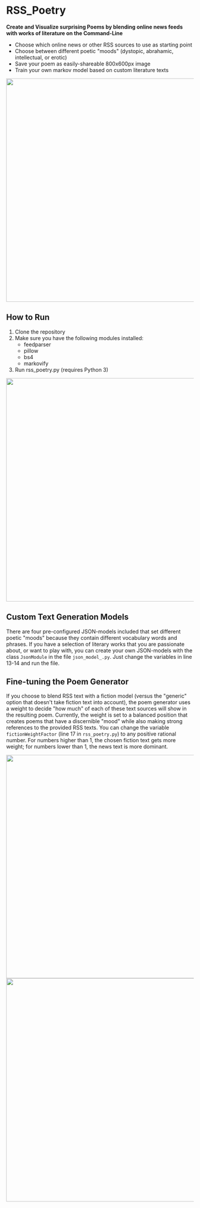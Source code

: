# RSS_Poetry
**Create and Visualize surprising Poems by blending online news feeds with works of literature on the Command-Line**
- Choose which online news or other RSS sources to use as starting point
- Choose between different poetic "moods" (dystopic, abrahamic, intellectual, or erotic)
- Save your poem as easily-shareable 800x600px image
- Train your own markov model based on custom literature texts

<img src="https://github.com/Fabius42/rss_poetry/blob/master/saved-images/nobody-knew.jpg" width=600>

## How to Run
1. Clone the repository
2. Make sure you have the following modules installed:
	- feedparser
	- pillow
	- bs4
	- markovify
3. Run rss_poetry.py (requires Python 3)

<img src="https://github.com/Fabius42/rss_poetry/blob/master/saved-images/command-line.jpg" width=600>

## Custom Text Generation Models
There are four pre-configured JSON-models included that set different poetic "moods" because they contain different vocabulary words and phrases. If you have a selection of literary works that you are passionate about, or want to play with, you can create your own JSON-models with the class `JsonModule` in the file `json_model_.py`. Just change the variables in line 13-14 and run the file.

## Fine-tuning the Poem Generator
If you choose to blend RSS text with a fiction model (versus the "generic" option that doesn't take fiction text into account), the poem generator uses a weight to decide "how much" of each of these text sources will show in the resulting poem. Currently, the weight is set to a balanced position that creates poems that have a discernible "mood" while also making strong references to the provided RSS texts. You can change the variable `fictionWeightFactor` (line 17 in `rss_poetry.py`) to any positive rational number. For numbers higher than 1, the chosen fiction text gets more weight; for numbers lower than 1, the news text is more dominant.

<img src="https://github.com/Fabius42/rss_poetry/blob/master/saved-images/but-us.jpg" width=600>
<img src="https://github.com/Fabius42/rss_poetry/blob/master/saved-images/google-fined.jpg" width=600>
